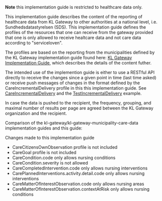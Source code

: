 __Note__ this implementation guide is restricted to healthcare data only.

This implementation guide describes the content of the reporting of healthcare data from KL Gateway to other authorities at a national level, i.e. Sundhedsdatastyrelsen (SDS). This implementation guide defines the profiles of the resources that one can receive from the gateway provided that one is only allowed to receive healtcare data and not care data according to "serviceloven".

The profiles are based on the reporting from the municipalities defined by the KL Gateway implementation guide found here: [KL Gateway Implementation Guide](http://build.fhir.org/ig/hl7dk/kl-gateway), which describes the details of the content futher.

The intended use of the implemention guide is either to use a RESTful API directly to receive the changes since a given point in time (last time asked) or receive push messages of changes in the format defined by the CareIncrementalDelivery profile in this this implementation guide. See [CareIncrementalDelivery](StructureDefinition-klgateway-care-incremental-delivery.html) and the [TestIncrementalDelivery](Bundle-TestIncrementalDelivery.html) example.

In case the data is pushed to the recipient, the frequency, grouping, and maximal number of results per page are agreed between the KL Gateway organization and the recipient.

Comparison of the kl-gateway/kl-gateway-municipality-care-data implementation guides and this guide:

Changes made to this implementation guide
- CareCitizensOwnObservation profile is not included
- CareGoal profile is not included
- CareCondition.code only allows nursing conditions
- CareCondition.severity is not allowed
- CareCompletedIntervention.code only allows nursing interventions
- CarePlannedInterventions.activity.detail.code only allows nursing interventions  
- CareMatterOfInterestObservation.code only allows nursing areas
- CareMatterOfInterestObservation.contextAtRisk only allows nursing conditions
